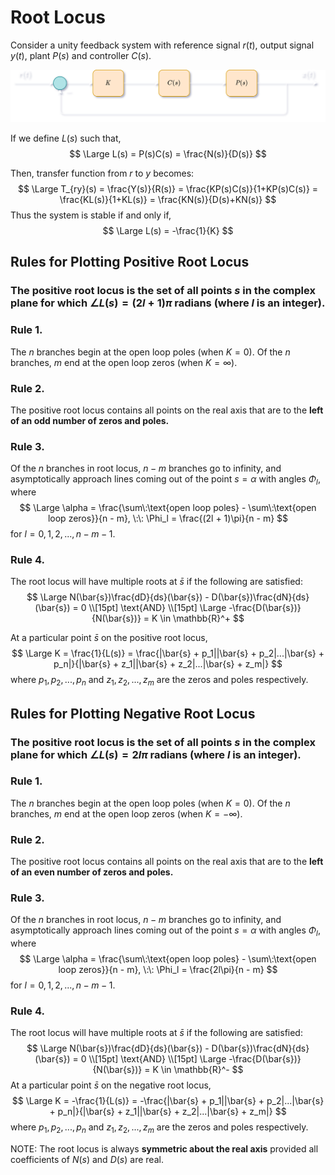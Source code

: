 # Root Locus

Consider a unity feedback system with reference signal $r(t)$, output signal $y(t)$, plant $P(s)$ and controller $C(s)$.

![Unity feedback gain block diagram](img/RootLocus/UnityFeedbackGainDark.png)

If we define $L(s)$ such that,
$$
\Large L(s) = P(s)C(s) = \frac{N(s)}{D(s)}
$$


Then, transfer function from $r$ to $y$ becomes:
$$
\Large T_{ry}(s) = \frac{Y(s)}{R(s)} = \frac{KP(s)C(s)}{1+KP(s)C(s)} = \frac{KL(s)}{1+KL(s)} = \frac{KN(s)}{D(s)+KN(s)}
$$
Thus the system is stable if and only if,
$$
\Large L(s) = -\frac{1}{K}
$$

## Rules for Plotting Positive Root Locus

### The positive root locus is the set of all points $s$ in the complex plane for which $\angle L(s) = (2l + 1)\pi$ radians (where $l$ is an integer).

### Rule 1.

The $n$ branches begin at the open loop poles (when $K = 0$). Of the $n$ branches, $m$ end at the open loop zeros (when $K = \infty$).

### Rule 2.

The positive root locus contains all points on the real axis that are to the **left of an odd number of zeros and poles.**

### Rule 3.

Of the $n$ branches in root locus, $n - m$ branches go to infinity, and asymptotically approach lines coming out of the point $s = \alpha$ with angles $\Phi_l$, where
$$
\Large \alpha = \frac{\sum\:\text{open loop poles} - \sum\:\text{open loop zeros}}{n - m}, \:\: \Phi_l = \frac{(2l + 1)\pi}{n - m}
$$
for $l = 0, 1, 2, ..., n - m - 1$.

### Rule 4.

The root locus will have multiple roots at $\bar{s}$ if the following are satisfied:
$$
\Large N(\bar{s})\frac{dD}{ds}(\bar{s}) - D(\bar{s})\frac{dN}{ds}(\bar{s}) = 0 \\[15pt]
\text{AND} \\[15pt]
\Large -\frac{D(\bar{s})}{N(\bar{s})} = K \in \mathbb{R}^+
$$

At a particular point $\bar{s}$ on the positive root locus,
$$
\Large K = \frac{1}{L(s)} = \frac{|\bar{s} + p_1||\bar{s} + p_2|...|\bar{s} + p_n|}{|\bar{s} + z_1||\bar{s} + z_2|...|\bar{s} + z_m|}
$$
where $p_1, p_2,...,p_n$ and $z_1, z_2,...,z_m$ are the zeros and poles respectively.

## Rules for Plotting Negative Root Locus

### The positive root locus is the set of all points $s$ in the complex plane for which $\angle L(s) = 2l\pi$ radians (where $l$ is an integer).

### Rule 1.

The $n$ branches begin at the open loop poles (when $K = 0$). Of the $n$ branches, $m$ end at the open loop zeros (when $K = -\infty$).

### Rule 2.

The positive root locus contains all points on the real axis that are to the **left of an even number of zeros and poles.**

### Rule 3.

Of the $n$ branches in root locus, $n - m$ branches go to infinity, and asymptotically approach lines coming out of the point $s = \alpha$ with angles $\Phi_l$, where
$$
\Large \alpha = \frac{\sum\:\text{open loop poles} - \sum\:\text{open loop zeros}}{n - m}, \:\: \Phi_l = \frac{2l\pi}{n - m}
$$
for $l = 0, 1, 2, ..., n - m - 1$.

### Rule 4.

The root locus will have multiple roots at $\bar{s}$ if the following are satisfied:
$$
\Large N(\bar{s})\frac{dD}{ds}(\bar{s}) - D(\bar{s})\frac{dN}{ds}(\bar{s}) = 0 \\[15pt]
\text{AND} \\[15pt]
\Large -\frac{D(\bar{s})}{N(\bar{s})} = K \in \mathbb{R}^-
$$
At a particular point $\bar{s}$ on the negative root locus,
$$
\Large K = -\frac{1}{L(s)} = -\frac{|\bar{s} + p_1||\bar{s} + p_2|...|\bar{s} + p_n|}{|\bar{s} + z_1||\bar{s} + z_2|...|\bar{s} + z_m|}
$$
where $p_1, p_2,...,p_n$ and $z_1, z_2,...,z_m$ are the zeros and poles respectively.

NOTE: The root locus is always **symmetric about the real axis** provided all coefficients of $N(s)$ and $D(s)$ are real.